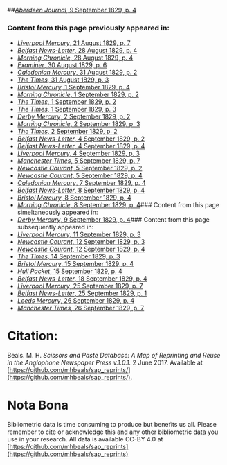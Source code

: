 ##[*Aberdeen Journal*, 9 September 1829, p. 4](https://mhbeals.github.io/sap_html/Aberdeen-Journal/Aberdeen-Journal-9-September-1829-p-4)

### Content from this page previously appeared in:
+ [*Liverpool Mercury*, 21 August 1829, p. 7](https://mhbeals.github.io/sap_html/Liverpool-Mercury/Liverpool-Mercury-21-August-1829-p-7)
+ [*Belfast News-Letter*, 28 August 1829, p. 4](https://mhbeals.github.io/sap_html/Belfast-News-Letter/Belfast-News-Letter-28-August-1829-p-4)
+ [*Morning Chronicle*, 28 August 1829, p. 4](https://mhbeals.github.io/sap_html/Morning-Chronicle/Morning-Chronicle-28-August-1829-p-4)
+ [*Examiner*, 30 August 1829, p. 6](https://mhbeals.github.io/sap_html/Examiner/Examiner-30-August-1829-p-6)
+ [*Caledonian Mercury*, 31 August 1829, p. 2](https://mhbeals.github.io/sap_html/Caledonian-Mercury/Caledonian-Mercury-31-August-1829-p-2)
+ [*The Times*, 31 August 1829, p. 3](https://mhbeals.github.io/sap_html/The-Times/The-Times-31-August-1829-p-3)
+ [*Bristol Mercury*, 1 September 1829, p. 4](https://mhbeals.github.io/sap_html/Bristol-Mercury/Bristol-Mercury-1-September-1829-p-4)
+ [*Morning Chronicle*, 1 September 1829, p. 2](https://mhbeals.github.io/sap_html/Morning-Chronicle/Morning-Chronicle-1-September-1829-p-2)
+ [*The Times*, 1 September 1829, p. 2](https://mhbeals.github.io/sap_html/The-Times/The-Times-1-September-1829-p-2)
+ [*The Times*, 1 September 1829, p. 3](https://mhbeals.github.io/sap_html/The-Times/The-Times-1-September-1829-p-3)
+ [*Derby Mercury*, 2 September 1829, p. 2](https://mhbeals.github.io/sap_html/Derby-Mercury/Derby-Mercury-2-September-1829-p-2)
+ [*Morning Chronicle*, 2 September 1829, p. 3](https://mhbeals.github.io/sap_html/Morning-Chronicle/Morning-Chronicle-2-September-1829-p-3)
+ [*The Times*, 2 September 1829, p. 2](https://mhbeals.github.io/sap_html/The-Times/The-Times-2-September-1829-p-2)
+ [*Belfast News-Letter*, 4 September 1829, p. 2](https://mhbeals.github.io/sap_html/Belfast-News-Letter/Belfast-News-Letter-4-September-1829-p-2)
+ [*Belfast News-Letter*, 4 September 1829, p. 4](https://mhbeals.github.io/sap_html/Belfast-News-Letter/Belfast-News-Letter-4-September-1829-p-4)
+ [*Liverpool Mercury*, 4 September 1829, p. 3](https://mhbeals.github.io/sap_html/Liverpool-Mercury/Liverpool-Mercury-4-September-1829-p-3)
+ [*Manchester Times*, 5 September 1829, p. 7](https://mhbeals.github.io/sap_html/Manchester-Times/Manchester-Times-5-September-1829-p-7)
+ [*Newcastle Courant*, 5 September 1829, p. 2](https://mhbeals.github.io/sap_html/Newcastle-Courant/Newcastle-Courant-5-September-1829-p-2)
+ [*Newcastle Courant*, 5 September 1829, p. 4](https://mhbeals.github.io/sap_html/Newcastle-Courant/Newcastle-Courant-5-September-1829-p-4)
+ [*Caledonian Mercury*, 7 September 1829, p. 4](https://mhbeals.github.io/sap_html/Caledonian-Mercury/Caledonian-Mercury-7-September-1829-p-4)
+ [*Belfast News-Letter*, 8 September 1829, p. 4](https://mhbeals.github.io/sap_html/Belfast-News-Letter/Belfast-News-Letter-8-September-1829-p-4)
+ [*Bristol Mercury*, 8 September 1829, p. 4](https://mhbeals.github.io/sap_html/Bristol-Mercury/Bristol-Mercury-8-September-1829-p-4)
+ [*Morning Chronicle*, 8 September 1829, p. 4](https://mhbeals.github.io/sap_html/Morning-Chronicle/Morning-Chronicle-8-September-1829-p-4)### Content from this page simeltaneously appeared in:
+ [*Derby Mercury*, 9 September 1829, p. 4](https://mhbeals.github.io/sap_html/Derby-Mercury/Derby-Mercury-9-September-1829-p-4)### Content from this page subsequently appeared in:
+ [*Liverpool Mercury*, 11 September 1829, p. 3](https://mhbeals.github.io/sap_html/Liverpool-Mercury/Liverpool-Mercury-11-September-1829-p-3)
+ [*Newcastle Courant*, 12 September 1829, p. 3](https://mhbeals.github.io/sap_html/Newcastle-Courant/Newcastle-Courant-12-September-1829-p-3)
+ [*Newcastle Courant*, 12 September 1829, p. 4](https://mhbeals.github.io/sap_html/Newcastle-Courant/Newcastle-Courant-12-September-1829-p-4)
+ [*The Times*, 14 September 1829, p. 3](https://mhbeals.github.io/sap_html/The-Times/The-Times-14-September-1829-p-3)
+ [*Bristol Mercury*, 15 September 1829, p. 4](https://mhbeals.github.io/sap_html/Bristol-Mercury/Bristol-Mercury-15-September-1829-p-4)
+ [*Hull Packet*, 15 September 1829, p. 4](https://mhbeals.github.io/sap_html/Hull-Packet/Hull-Packet-15-September-1829-p-4)
+ [*Belfast News-Letter*, 18 September 1829, p. 4](https://mhbeals.github.io/sap_html/Belfast-News-Letter/Belfast-News-Letter-18-September-1829-p-4)
+ [*Liverpool Mercury*, 25 September 1829, p. 7](https://mhbeals.github.io/sap_html/Liverpool-Mercury/Liverpool-Mercury-25-September-1829-p-7)
+ [*Belfast News-Letter*, 25 September 1829, p. 1](https://mhbeals.github.io/sap_html/Belfast-News-Letter/Belfast-News-Letter-25-September-1829-p-1)
+ [*Leeds Mercury*, 26 September 1829, p. 4](https://mhbeals.github.io/sap_html/Leeds-Mercury/Leeds-Mercury-26-September-1829-p-4)
+ [*Manchester Times*, 26 September 1829, p. 7](https://mhbeals.github.io/sap_html/Manchester-Times/Manchester-Times-26-September-1829-p-7)
                    
# Citation: 

Beals. M. H. *Scissors and Paste Database: A Map of Reprinting and Reuse in the Anglophone Newspaper Press v.1.0.1.* 2 June 2017. Available at [https://github.com/mhbeals/sap_reprints/](https://github.com/mhbeals/sap_reprints/). 
                    
# Nota Bona

Bibliometric data is time consuming to produce but benefits us all. Please remember to cite or acknowledge this and any other bibliometric data you use in your research. All data is available CC-BY 4.0 at [https://github.com/mhbeals/sap_reprints](https://github.com/mhbeals/sap_reprints)